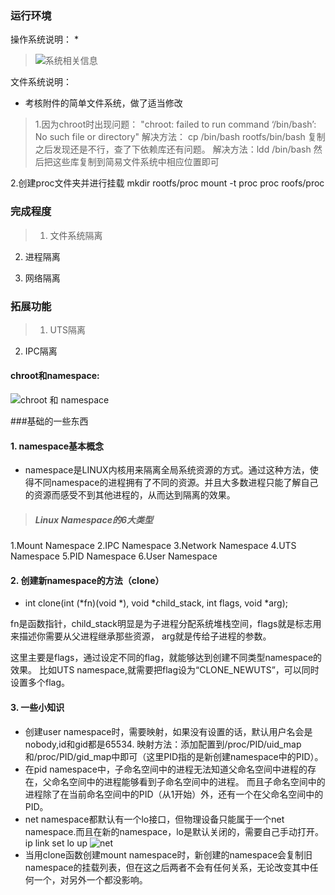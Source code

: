 ### 运行环境
操作系统说明：
* 
>![系统相关信息](https://note.youdao.com/yws/api/personal/file/4D6B46622F1B497092A603E3B64E3B9E?method=download&shareKey=b773c271adfc5924d0ae02fa17964aec "系统相关信息")

文件系统说明：
* 考核附件的简单文件系统，做了适当修改
> 1.因为chroot时出现问题： 
"chroot: failed to run command ‘/bin/bash’: No such file or directory"
解决方法： cp /bin/bash rootfs/bin/bash
复制之后发现还是不行，查了下依赖库还有问题。
解决方法：ldd /bin/bash
然后把这些库复制到简易文件系统中相应位置即可
 >
 2.创建proc文件夹并进行挂载
 mkdir rootfs/proc
 mount -t proc proc roofs/proc
 
### 完成程度
> 1. 文件系统隔离
>
2. 进程隔离
>
3. 网络隔离


### 拓展功能
> 1. UTS隔离
>
2. IPC隔离
>

#### chroot和namespace:
![chroot 和 namespace](https://note.youdao.com/yws/api/personal/file/937D0E4FAC4D4E5AA483F8FF863DF2E5?method=download&shareKey=593bd3491d68665ae0eb1cbca9b0f48e "chroot 和 namespace")

###基础的一些东西
####  1. namespace基本概念
* namespace是LINUX内核用来隔离全局系统资源的方式。通过这种方法，使得不同namespace的进程拥有了不同的资源。并且大多数进程只能了解自己的资源而感受不到其他进程的，从而达到隔离的效果。
> ##### Linux Namespace的6大类型
>
1.Mount Namespace
2.IPC Namespace
3.Network Namespace
4.UTS Namespace
5.PID Namespace
6.User Namespace

#### 2. 创建新namespace的方法（clone）
* int clone(int (*fn)(void *), void *child_stack, int flags, void *arg);
 
 fn是函数指针，child_stack明显是为子进程分配系统堆栈空间，flags就是标志用来描述你需要从父进程继承那些资源， arg就是传给子进程的参数。
 
 这里主要是flags，通过设定不同的flag，就能够达到创建不同类型namespace的效果。
 比如UTS namespace,就需要把flag设为“CLONE_NEWUTS”，可以同时设置多个flag。


#### 3. 一些小知识
* 创建user namespace时，需要映射，如果没有设置的话，默认用户名会是nobody,id和gid都是65534.
 映射方法：添加配置到/proc/PID/uid_map和/proc/PID/gid_map中即可（这里PID指的是新创建namespace中的PID）。
* 在pid namespace中，子命名空间中的进程无法知道父命名空间中进程的存在，父命名空间中的进程能够看到子命名空间中的进程。
 而且子命名空间中的进程除了在当前命名空间中的PID（从1开始）外，还有一个在父命名空间中的PID。
* net namespace都默认有一个lo接口，但物理设备只能属于一个net namespace.而且在新的namespace，lo是默认关闭的，需要自己手动打开。
ip link set lo up
![net](https://note.youdao.com/yws/api/personal/file/E9843B82ABAF42DFBE627F100907B5FC?method=download&shareKey=36c80709ac6ce2777c61c64107f79ec0 "net")
* 当用clone函数创建mount namespace时，新创建的namespace会复制旧namespace的挂载列表，但在这之后两者不会有任何关系，无论改变其中任何一个，对另外一个都没影响。







